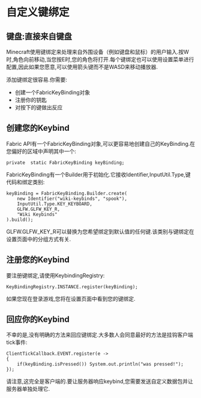 # 自定义键绑定
## 键盘:直接来自键盘

Minecraft使用键绑定来处理来自外围设备（例如键盘和鼠标）的用户输入.按W时,角色向前移动,当您按E时,您的角色将打开.每个键绑定也可以使用设置菜单进行配置,因此如果您愿意,可以使用箭头键而不是WASD来移动播放器.

添加键绑定很容易.你需要:
* 创建一个FabricKeyBinding对象
* 注册你的钥匙
* 对按下的键做出反应

## 创建您的Keybind
Fabric API有一个FabricKeyBinding对象,可以更容易地创建自己的KeyBinding.在您偏好的区域中声明其中一个:

`private  static FabricKeyBinding keyBinding;`

FabricKeyBinding有一个Builder用于初始化.它接收Identifier,InputUtil.Type,键代码和绑定类别:
```
keyBinding = FabricKeyBinding.Builder.create(
    new Identifier("wiki-keybinds", "spook"),
    InputUtil.Type.KEY_KEYBOARD,
    GLFW.GLFW_KEY_R,
    "Wiki Keybinds"
).build();
```
GLFW.GLFW_KEY_R可以替换为您希望绑定到默认值的任何键.该类别与键绑定在设置页面中的分组方式有关.

## 注册您的Keybind
要注册键绑定,请使用KeybindingRegistry:

`KeyBindingRegistry.INSTANCE.register(keyBinding);`

如果您现在登录游戏,您将在设置页面中看到您的键绑定.

## 回应你的Keybind
不幸的是,没有明确的方法来回应键绑定.大多数人会同意最好的方法是挂钩客户端tick事件:
```
ClientTickCallback.EVENT.register(e ->
{
    if(keyBinding.isPressed()) System.out.println("was pressed!");
});
```
请注意,这完全是客户端的.要让服务器响应keybind,您需要发送自定义数据包并让服务器单独处理它.